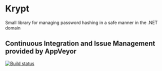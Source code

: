 # Krypt
Small library for managing password hashing in a safe manner in the .NET domain

## Continuous Integration and Issue Management provided by AppVeyor
[![Build status](https://ci.appveyor.com/api/projects/status/y5arohm2xcy8dmw3/branch/master?svg=true)](https://ci.appveyor.com/project/LogikBlitz/krypt/branch/master)

